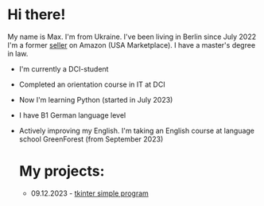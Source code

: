 # Hi there!

My name is Max. I'm from Ukraine. I've been living in Berlin since July 2022  
I'm a former [seller](https://www.amazon.com/sp?ie=UTF8&seller=A1BBA58K2MDADI&isAmazonFulfilled=0&asin=B077RT9KMV&ref_=olp_merch_name_7) on Amazon (USA Marketplace). I have a master's degree in law.

- I'm currently a DCI-student
- Completed an orientation course in IT at DCI
- Now I'm learning Python (started in July 2023)
- I have B1 German language level
- Actively improving my English. I'm taking an English course at language school GreenForest (from September 2023)




  # My projects:
  - 09.12.2023 - [tkinter simple program](https://github.com/mkskh/tkinter)

